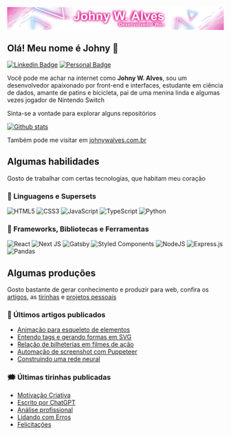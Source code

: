 <div style="width:100%;display:flex;justify-content:center;margin:0 0 20px;">
    <img src="https://raw.githubusercontent.com/johnywalves/johnywalves/master/img/logo_github.svg" style="width:100%;height:auto;" />
</div>

## Olá! Meu nome é **Johny** :wave:

[![Linkedin Badge](https://img.shields.io/badge/-LinkedIn-ed34a2?style=for-the-badge&logo=Linkedin&logoColor=white&link=https://www.linkedin.com/in/johnywalves)](https://www.linkedin.com/in/johnywalves)
[![Personal Badge](https://img.shields.io/badge/-johnywalves.com.br-ed34a2?style=for-the-badge&logo=Gatsby&logoColor=white&link=https://www.johnywalves.com.br)](https://www.johnywalves.com.br)

Você pode me achar na internet como **Johny W. Alves**, sou um desenvolvedor apaixonado por front-end e interfaces, estudante em ciência de dados, amante de patins e bicicleta, pai de uma menina linda e algumas vezes jogador de Nintendo Switch

Sinta-se a vontade para explorar alguns repositórios

[![Github stats](https://github-readme-stats.vercel.app/api?username=johnywalves&count_private=true&hide=issues&show_icons=true&theme=aura_dark&title_color=ed34a2)](https://github.com/johnywalves)

Também pode me visitar em [johnywalves.com.br](https://johnywalves.com.br/)

## Algumas habilidades

Gosto de trabalhar com certas tecnologias, que habitam meu coração

<!-- https://github.com/Ileriayo/markdown-badges -->
### :wrench: Linguagens e Supersets

![HTML5](https://img.shields.io/badge/html5-%23E34F26.svg?style=for-the-badge&logo=html5&logoColor=white)
![CSS3](https://img.shields.io/badge/css3-%231572B6.svg?style=for-the-badge&logo=css3&logoColor=white)
![JavaScript](https://img.shields.io/badge/javascript-%23323330.svg?style=for-the-badge&logo=javascript&logoColor=%23F7DF1E)
![TypeScript](https://img.shields.io/badge/typescript-%23007ACC.svg?style=for-the-badge&logo=typescript&logoColor=white)
![Python](https://img.shields.io/badge/python-3670A0?style=for-the-badge&logo=python&logoColor=ffdd54)

### :wrench: Frameworks, Bibliotecas e Ferramentas

![React](https://img.shields.io/badge/react-%2320232a.svg?style=for-the-badge&logo=react&logoColor=%2361DAFB)
![Next JS](https://img.shields.io/badge/Next-black?style=for-the-badge&logo=next.js&logoColor=white)
![Gatsby](https://img.shields.io/badge/Gatsby-%23663399.svg?style=for-the-badge&logo=gatsby&logoColor=white)
![Styled Components](https://img.shields.io/badge/styled--components-DB7093?style=for-the-badge&logo=styled-components&logoColor=white)
![NodeJS](https://img.shields.io/badge/node.js-6DA55F?style=for-the-badge&logo=node.js&logoColor=white)
![Express.js](https://img.shields.io/badge/express.js-%23404d59.svg?style=for-the-badge&logo=express&logoColor=%2361DAFB)
![Pandas](https://img.shields.io/badge/pandas-%23150458.svg?style=for-the-badge&logo=pandas&logoColor=white)

## Algumas produções

Gosto bastante de gerar conhecimento e produzir para web, confira os [artigos](https://johnywalves.com.br/blog/), as [tirinhas](https://johnywalves.com.br/comics/) e [projetos pessoais](https://johnywalves.com.br/projects/)

### :notebook: Últimos artigos publicados

<!-- BLOG:START -->
- [Animação para esqueleto de elementos](https://johnywalves.com.br/estilizacao-skeleton/)
- [Entendo tags e gerando formas em SVG](https://johnywalves.com.br/entendo-tags-desenhando-formas-svg/)
- [Relação de bilheterias em filmes de ação](https://johnywalves.com.br/box-office-filmes-acao/)
- [Automação de screenshot com Puppeteer](https://johnywalves.com.br/puppeteer-screenshot/)
- [Construindo uma rede neural](https://johnywalves.com.br/construindo-uma-rede-neural/)
<!-- BLOG:END -->

### :right_anger_bubble: Últimas tirinhas publicadas

<!-- COMIC:START -->
- [Motivação Criativa](https://johnywalves.com.br/comic-28/)
- [Escrito por ChatGPT](https://johnywalves.com.br/comic-27/)
- [Análise profissional](https://johnywalves.com.br/comic-26/)
- [Lidando com Erros](https://johnywalves.com.br/comic-25/)
- [Felicitações](https://johnywalves.com.br/comic-24/)
<!-- COMIC:END -->

<!--
**johnywalves/johnywalves** is a ✨ _special_ ✨ repository because its `README.md` (this file) appears on your GitHub profile.

Here are some ideas to get you started:

- 🔭 I’m currently working on ...
- 🌱 I’m currently learning ...
- 👯 I’m looking to collaborate on ...
- 🤔 I’m looking for help with ...
- 💬 Ask me about ...
- 📫 How to reach me: ...
- 😄 Pronouns: ...
- ⚡ Fun fact: ...

[![Top Langs](https://github-readme-stats.vercel.app/api/top-langs/?username=johnywalves&layout=compact&title_color=ed34a2)](https://github.com/johnywalves)
-->

